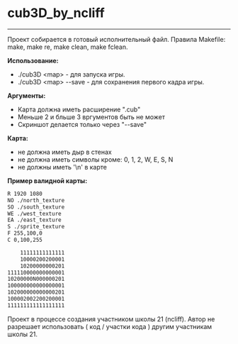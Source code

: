 # cub3D_by_ncliff
------------
Проект собирается в готовый исполнительный файл.
Правила Makefile: make, make re, make clean, make fclean.

**Использование:**
- ./cub3D \<map\> - для запуска игры.
- ./cub3D \<map\> --save - для сохранения первого кадра игры.

**Аргументы:**
- Карта должна иметь расширение ".cub"
- Меньше 2 и бльше 3 вргументов быть не может
- Скриншот делается только через "--save"

**Карта:**
- не должна иметь дыр в стенах
- не должна иметь символы кроме: 0, 1, 2, W, E, S, N
- не должны иметь '\n' в карте

**Пример валидной карты:**
```txt
R 1920 1080
NO ./north_texture
SO ./south_texture
WE ./west_texture
EA ./east_texture
S ./sprite_texture
F 255,100,0
C 0,100,255

    11111111111111
    10000200200001
    10200000000201
111110000000000001
10200000N000000201
100000000000000001
102000000000000201
100002002200200001
111111111111111111

```


Проект в процессе создания участником школы 21 (ncliff). Автор не разрешает использовать ( код / участки кода ) другим участникам школы 21.
